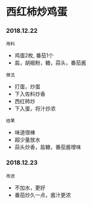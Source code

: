 # 西红柿炒鸡蛋

### 2018.12.22

```
用料
```

* 鸡蛋2枚, 番茄1个
* 盐，胡椒粉，糖，蒜头，番茄酱



```
做法
```

* 打蛋，炒蛋
* 下入佐料炒香
* 西红柿炒
* 下入蛋，将汁炒浓

```
结果
```

* 味道很棒
* 超少量放水
* 蒜头炒香，盐糖，番茄酱增味

### 2018.12.23

```
改进
```

* 不加水，更好
* 番茄炒久一点，酱汁更浓